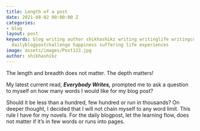 ```yaml
---
title: Length of a post
date: 2021-08-02 00:00:00 Z
categories:
- blog
layout: post
keywords: blog writing author shikhashikz writing writinglife writingcommunity dailyblogpost
  dailyblogpostchallenge happiness suffering life experiences
image: assets/images/Post123.jpg
author: shikhashikz
---
```


The length and breadth does not matter. The depth matters!

My latest current read, ***Everybody Writes,*** prompted me to ask a question to myself on how many words I would like for my blog post? 

Should it be less than a hundred, few hundred or run in thousands? On deeper thought, I decided that I will not chain myself to any word limit. This rule I have for my novels. For the daily blogpost, let the learning flow, does not matter if it’s in few words or runs into pages.

